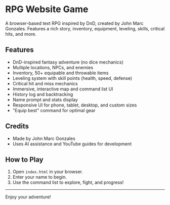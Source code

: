 # RPG Website Game

A browser-based text RPG inspired by DnD, created by John Marc Gonzales. Features a rich story, inventory, equipment, leveling, skills, critical hits, and more.

## Features
- DnD-inspired fantasy adventure (no dice mechanics)
- Multiple locations, NPCs, and enemies
- Inventory, 50+ equipable and throwable items
- Leveling system with skill points (health, speed, defense)
- Critical hit and miss mechanics
- Immersive, interactive map and command list UI
- History log and backtracking
- Name prompt and stats display
- Responsive UI for phone, tablet, desktop, and custom sizes
- "Equip best" command for optimal gear

## Credits
- Made by John Marc Gonzales
- Uses AI assistance and YouTube guides for development

## How to Play
1. Open `index.html` in your browser.
2. Enter your name to begin.
3. Use the command list to explore, fight, and progress!

---

Enjoy your adventure!
